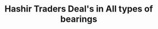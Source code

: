 ---
title: "Hashir Traders Deal's in All types of bearings"
url: /karachi/hashir-traders-deals-in-all-types-of-bearings/
shop: shop
---